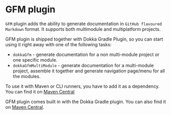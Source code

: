 # GFM plugin

`GFM` plugin adds the ability to generate documentation in `GitHub flavoured Markdown` format. It supports both
multimodule and multiplatform projects.

GFM plugin is shipped together with Dokka Gradle Plugin, so you can start using it
right away with one of the following tasks:

* `dokkaGfm` - generate documentation for a non multi-module project or one specific module.
* `dokkaGfmMultiModule` - generate documentation for a multi-module project, assemble it together and
  generate navigation page/menu for all the modules.

To use it with Maven or CLI runners, you have to add it as a dependency. You can find it on
[Maven Central](https://mvnrepository.com/artifact/org.jetbrains.dokka/gfm-plugin)

GFM plugin comes built in with the Dokka Gradle plugin. You can also find it on 
[Maven Central](https://mvnrepository.com/artifact/org.jetbrains.dokka/gfm-plugin).
